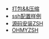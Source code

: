 * [打包&&压缩](dabao_yasuo.md)
* [ssh配置样例](ssh_demo.md)
* [源码安装ZSH](zsh_install.md)
* [OHMYZSH](ohmyzsh.md)

